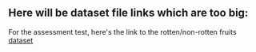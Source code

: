 ## Here will be dataset file links which are too big:

For the assessment test, here's the link to the rotten/non-rotten fruits [dataset](https://www.kaggle.com/datasets/sriramr/fruits-fresh-and-rotten-for-classification)
